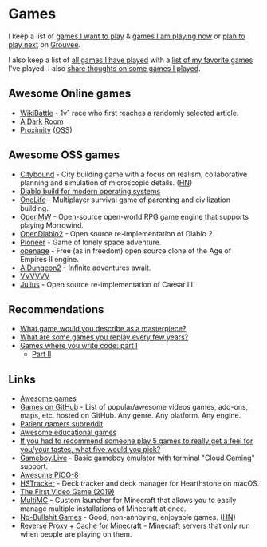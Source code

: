 # Games

I keep a list of [games I want to play](https://www.grouvee.com/user/nikivi/shelves/12652-wish-list/?num=25) & [games I am playing now](https://www.grouvee.com/user/nikivi/shelves/12651-playing/?num=25) or [plan to play next](https://www.grouvee.com/user/nikivi/shelves/513443-next/?num=25) on [Grouvee](https://www.grouvee.com/user/nikivi/).

I also keep a list of [all games I have played](https://www.grouvee.com/user/nikivi/shelves/12649-played/?num=25) with a [list of my favorite games](https://www.grouvee.com/user/nikivi/shelves/53363-favorite/?num=25) I've played. I also [share thoughts on some games I played](https://www.grouvee.com/user/nikivi/reviews/).

## Awesome Online games

- [WikiBattle](https://wikibattle.me/) - 1v1 race who first reaches a randomly selected article.
- [A Dark Room](http://adarkroom.doublespeakgames.com/)
- [Proximity](https://github.com/GoogleChromeLabs/proxx) ([OSS](https://github.com/GoogleChromeLabs/proxx))

## Awesome OSS games

- [Citybound](https://github.com/citybound/citybound) - City building game with a focus on realism, collaborative planning and simulation of microscopic details. ([HN](https://news.ycombinator.com/item?id=19583384))
- [Diablo build for modern operating systems](https://github.com/diasurgical/devilutionX)
- [OneLife](https://github.com/jasonrohrer/OneLife) - Multiplayer survival game of parenting and civilization building.
- [OpenMW](https://github.com/OpenMW/openmw) - Open-source open-world RPG game engine that supports playing Morrowind.
- [OpenDiablo2](https://github.com/OpenDiablo2/OpenDiablo2) - Open source re-implementation of Diablo 2.
- [Pioneer](https://github.com/pioneerspacesim/pioneer) - Game of lonely space adventure.
- [openage](https://github.com/SFTtech/openage) - Free (as in freedom) open source clone of the Age of Empires II engine.
- [AIDungeon2](https://github.com/AIDungeon/AIDungeon) - Infinite adventures await.
- [VVVVVV](https://github.com/TerryCavanagh/vvvvvv)
- [Julius](https://github.com/bvschaik/julius) - Open source re-implementation of Caesar III.

## Recommendations

- [What game would you describe as a masterpiece?](https://www.reddit.com/r/patientgamers/comments/7629r3/what_game_would_you_describe_as_a_masterpiece/)
- [What are some games you replay every few years?](https://www.reddit.com/r/patientgamers/comments/85laqu/what_are_some_games_you_replay_every_few_years/)
- [Games where you write code: part I](https://habrahabr.ru/company/mailru/blog/328806/)
  - [Part II](https://habrahabr.ru/company/mailru/blog/349546/)

## Links

- [Awesome games](https://github.com/learn-anything/games#readme)
- [Games on GitHub](https://github.com/leereilly/games#readme) - List of popular/awesome videos games, add-ons, maps, etc. hosted on GitHub. Any genre. Any platform. Any engine.
- [Patient gamers subreddit](https://www.reddit.com/r/patientgamers/)
- [Awesome educational games](https://github.com/yrgo/awesome-eg#readme)
- [If you had to recommend someone play 5 games to really get a feel for you/your tastes, what five would you pick?](https://twitter.com/jasonthinks/status/1036687671043579905)
- [Gameboy.Live](https://github.com/HFO4/gameboy.live) - Basic gameboy emulator with terminal "Cloud Gaming" support.
- [Awesome PICO-8](https://github.com/pico-8/awesome-PICO-8#readme)
- [HSTracker](https://github.com/HearthSim/HSTracker) - Deck tracker and deck manager for Hearthstone on macOS.
- [The First Video Game (2019)](https://www.youtube.com/watch?v=uHQ4WCU1WQc)
- [MultiMC](https://github.com/MultiMC/MultiMC5) - Custom launcher for Minecraft that allows you to easily manage multiple installations of Minecraft at once.
- [No-Bullshit Games](https://nobsgames.stavros.io/) - Good, non-annoying, enjoyable games. ([HN](https://news.ycombinator.com/item?id=22063744))
- [Reverse Proxy + Cache for Minecraft](https://github.com/benjojo/mcod) - Minecraft servers that only run when people are playing on them.
